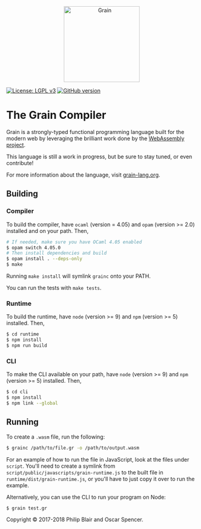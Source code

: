 <div align="center">
    <a href="https://grain-lang.org/">
        <img src="https://raw.githubusercontent.com/grain-lang/grain/master/grain-logo-large.png" alt="Grain" height="200" />
    </a>
</div>

[![License: LGPL v3](https://img.shields.io/badge/License-LGPL%20v3-blue.svg)](https://www.gnu.org/licenses/lgpl-3.0)
[![GitHub version](https://badge.fury.io/gh/grain-lang%2Fgrain.svg)](https://badge.fury.io/gh/grain-lang%2Fgrain)

# The Grain Compiler

Grain is a strongly-typed functional programming language built for the modern web by leveraging the brilliant work done by the [WebAssembly project](http://webassembly.org/).

This language is still a work in progress, but be sure to stay tuned, or even contribute!

For more information about the language, visit [grain-lang.org](https://grain-lang.org/).

## Building

### Compiler

To build the compiler, have `ocaml` (version = 4.05) and `opam` (version >= 2.0) installed and on your path. Then,

```bash
# If needed, make sure you have OCaml 4.05 enabled
$ opam switch 4.05.0
# Then install dependencies and build
$ opam install . --deps-only
$ make
```

Running `make install` will symlink `grainc` onto your PATH.

You can run the tests with `make tests`.

### Runtime

To build the runtime, have `node` (version >= 9) and `npm` (version >= 5) installed. Then,

```bash
$ cd runtime
$ npm install
$ npm run build
```

### CLI

To make the CLI available on your path, have `node` (version >= 9) and `npm` (version >= 5) installed. Then,

```bash
$ cd cli
$ npm install
$ npm link --global
```

## Running

To create a `.wasm` file, run the following:

```bash
$ grainc /path/to/file.gr -o /path/to/output.wasm
```

For an example of how to run the file in JavaScript, look at the
files under `script`.
You'll need to create a symlink from `script/public/javascripts/grain-runtime.js` to the built file in `runtime/dist/grain-runtime.js`, or you'll have to just copy it over to run the example.

Alternatively, you can use the CLI to run your program on Node:

```bash
$ grain test.gr
```

Copyright ©️ 2017-2018 Philip Blair and Oscar Spencer.

[philip]: https://github.com/belph
[oscar]: http://github.com/ospencer
[wasm]: http://webassembly.org/
